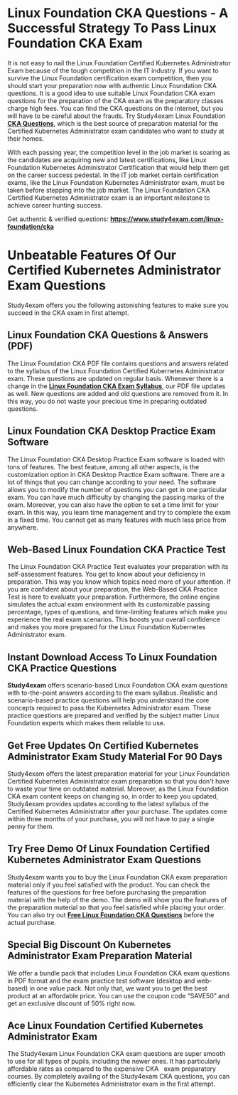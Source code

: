 <h1><strong>Linux Foundation CKA Questions - A Successful Strategy To Pass Linux Foundation CKA Exam</strong></h1>

<p>It is not easy to nail the Linux Foundation Certified Kubernetes Administrator Exam because of the tough competition in the IT industry. If you want to survive the Linux Foundation certification exam competition, then you should start your preparation now with authentic Linux Foundation CKA questions. It is a good idea to use suitable Linux Foundation CKA exam questions for the preparation of the CKA exam as the preparatory classes charge high fees. You can find the CKA questions on the internet, but you will have to be careful about the frauds. Try Study4exam Linux Foundation <a href="https://www.study4exam.com/linux-foundation/info/cka"><strong>CKA Questions</strong></a>, which is the best source of preparation material for the Certified Kubernetes Administrator exam candidates who want to study at their homes.</p>

<p>With each passing year, the competition level in the job market is soaring as the candidates are acquiring new and latest certifications, like Linux Foundation Kubernetes Administrator Certification that would help them get on the career success pedestal. In the IT job market certain certification exams, like the Linux Foundation Kubernetes Administrator exam, must be taken before stepping into the job market. The Linux Foundation CKA Certified Kubernetes Administrator exam is an important milestone to achieve career hunting success.</p>

<p>Get authentic & verified questions: <strong><a href="http://https://www.study4exam.com/linux-foundation/cka">https://www.study4exam.com/linux-foundation/cka</a></strong></p>

<h1><strong>Unbeatable Features Of Our Certified Kubernetes Administrator Exam Questions</strong></h1>

<p>Study4exam offers you the following astonishing features to make sure you succeed in the CKA exam in first attempt.</p>

<h2><strong>Linux Foundation CKA Questions & Answers (PDF)</strong></h2>

<p>The Linux Foundation CKA PDF file contains questions and answers related to the syllabus of the Linux Foundation Certified Kubernetes Administrator exam. These questions are updated on regular basis. Whenever there is a change in the <a href="https://www.study4exam.com/linux-foundation/syllabus/cka"><strong>Linux Foundation CKA Exam Syllabus</strong></a>, our PDF file updates as well. New questions are added and old questions are removed from it. In this way, you do not waste your precious time in preparing outdated questions.</p>


<h2><strong>Linux Foundation CKA Desktop Practice Exam Software</strong></h2>

<p>The Linux Foundation CKA Desktop Practice Exam software is loaded with tons of features. The best feature, among all other aspects, is the customization option in CKA Desktop Practice Exam software. There are a lot of things that you can change according to your need. The software allows you to modify the number of questions you can get in one particular exam. You can have much difficulty by changing the passing marks of the exam. Moreover, you can also have the option to set a time limit for your exam. In this way, you learn time management and try to complete the exam in a fixed time. You cannot get as many features with much less price from anywhere.</p>

<h2><strong>Web-Based Linux Foundation CKA Practice Test</strong></h2>

<p>The Linux Foundation CKA Practice Test evaluates your preparation with its self-assessment features. You get to know about your deficiency in preparation. This way you know which topics need more of your attention. If you are confident about your preparation, the Web-Based CKA Practice Test is here to evaluate your preparation. Furthermore, the online engine simulates the actual exam environment with its customizable passing percentage, types of questions, and time-limiting features which make you experience the real exam scenarios. This boosts your overall confidence and makes you more prepared for the Linux Foundation Kubernetes Administrator exam.</p>

<h2><strong>Instant Download Access To Linux Foundation CKA Practice Questions</strong></h2>

<p><strong>Study4exam</strong> offers scenario-based Linux Foundation CKA exam questions with to-the-point answers according to the exam syllabus. Realistic and scenario-based practice questions will help you understand the core concepts required to pass the Kubernetes Administrator exam. These practice questions are prepared and verified by the subject matter Linux Foundation experts which makes them reliable to use.</p>


<h2><strong>Get Free Updates On Certified Kubernetes Administrator Exam Study Material For 90 Days</strong></h2>

<p>Study4exam offers the latest preparation material for your Linux Foundation Certified Kubernetes Administrator exam preparation so that you don't have to waste your time on outdated material. Moreover, as the Linux Foundation CKA exam content keeps on changing so, in order to keep you updated, Study4exam provides updates according to the latest syllabus of the Certified Kubernetes Administrator after your purchase. The updates come within three months of your purchase, you will not have to pay a single penny for them.</p>

<h2><strong>Try Free Demo Of Linux Foundation Certified Kubernetes Administrator Exam Questions</strong></h2>

<p>Study4exam wants you to buy the Linux Foundation CKA exam preparation material only if you feel satisfied with the product. You can check the features of the questions for free before purchasing the preparation material with the help of the demo. The demo will show you the features of the preparation material so that you feel satisfied while placing your order. You can also try out <a href="https://www.study4exam.com/linux-foundation/free-cka-questions"><strong>Free Linux Foundation CKA Questions</strong></a> before the actual purchase.</p>

<h2><strong>Special Big Discount On Kubernetes Administrator Exam Preparation Material</strong></h2>

<p>We offer a bundle pack that includes Linux Foundation CKA exam questions in PDF format and the exam practice test software (desktop and web-based) in one value pack. Not only that, we want you to get the best product at an affordable price. You can use the coupon code “SAVE50” and get an exclusive discount of 50% right now.</p>

<h2><strong>Ace Linux Foundation Certified Kubernetes Administrator Exam</strong></h2>

<p>The Study4exam Linux Foundation CKA exam questions are super smooth to use for all types of pupils, including the newer ones. It has particularly affordable rates as compared to the expensive CKA   exam preparatory courses. By completely availing of the Study4exam CKA questions, you can efficiently clear the Kubernetes Administrator exam in the first attempt.<br />
 </p>
